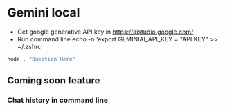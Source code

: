 # Gemini local

- Get google generative API key in https://aistudio.google.com/
- Run command line echo -n 'export GEMINIAI_API_KEY = "API KEY" >> ~/.zshrc

```bash
node . "Question Here"
```


## Coming soon feature 
### Chat history in command line
